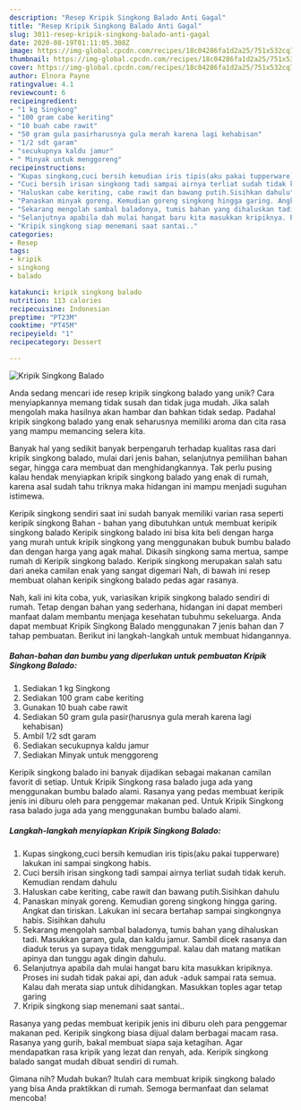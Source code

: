 ```yaml
---
description: "Resep Kripik Singkong Balado Anti Gagal"
title: "Resep Kripik Singkong Balado Anti Gagal"
slug: 3011-resep-kripik-singkong-balado-anti-gagal
date: 2020-08-19T01:11:05.308Z
image: https://img-global.cpcdn.com/recipes/18c04286fa1d2a25/751x532cq70/kripik-singkong-balado-foto-resep-utama.jpg
thumbnail: https://img-global.cpcdn.com/recipes/18c04286fa1d2a25/751x532cq70/kripik-singkong-balado-foto-resep-utama.jpg
cover: https://img-global.cpcdn.com/recipes/18c04286fa1d2a25/751x532cq70/kripik-singkong-balado-foto-resep-utama.jpg
author: Elnora Payne
ratingvalue: 4.1
reviewcount: 6
recipeingredient:
- "1 kg Singkong"
- "100 gram cabe keriting"
- "10 buah cabe rawit"
- "50 gram gula pasirharusnya gula merah karena lagi kehabisan"
- "1/2 sdt garam"
- "secukupnya kaldu jamur"
- " Minyak untuk menggoreng"
recipeinstructions:
- "Kupas singkong,cuci bersih kemudian iris tipis(aku pakai tupperware) lakukan ini sampai singkong habis."
- "Cuci bersih irisan singkong tadi sampai airnya terliat sudah tidak keruh. Kemudian rendam dahulu"
- "Haluskan cabe keriting, cabe rawit dan bawang putih.Sisihkan dahulu"
- "Panaskan minyak goreng. Kemudian goreng singkong hingga garing. Angkat dan tiriskan. Lakukan ini secara bertahap sampai singkongnya habis. Sisihkan dahulu"
- "Sekarang mengolah sambal baladonya, tumis bahan yang dihaluskan tadi. Masukkan garam, gula, dan kaldu jamur. Sambil dicek rasanya dan diaduk terus ya supaya tidak menggumpal. kalau dah matang matikan apinya dan tunggu agak dingin dahulu."
- "Selanjutnya apabila dah mulai hangat baru kita masukkan kripiknya. Proses ini sudah tidak pakai api, dan aduk -aduk sampai rata semua. Kalau dah merata siap untuk dihidangkan. Masukkan toples agar tetap garing"
- "Kripik singkong siap menemani saat santai.."
categories:
- Resep
tags:
- kripik
- singkong
- balado

katakunci: kripik singkong balado 
nutrition: 113 calories
recipecuisine: Indonesian
preptime: "PT23M"
cooktime: "PT45M"
recipeyield: "1"
recipecategory: Dessert

---
```



![Kripik Singkong Balado](https://img-global.cpcdn.com/recipes/18c04286fa1d2a25/751x532cq70/kripik-singkong-balado-foto-resep-utama.jpg)

Anda sedang mencari ide resep kripik singkong balado yang unik? Cara menyiapkannya memang tidak susah dan tidak juga mudah. Jika salah mengolah maka hasilnya akan hambar dan bahkan tidak sedap. Padahal kripik singkong balado yang enak seharusnya memiliki aroma dan cita rasa yang mampu memancing selera kita.

Banyak hal yang sedikit banyak berpengaruh terhadap kualitas rasa dari kripik singkong balado, mulai dari jenis bahan, selanjutnya pemilihan bahan segar, hingga cara membuat dan menghidangkannya. Tak perlu pusing kalau hendak menyiapkan kripik singkong balado yang enak di rumah, karena asal sudah tahu triknya maka hidangan ini mampu menjadi suguhan istimewa.

Keripik singkong sendiri saat ini sudah banyak memiliki varian rasa seperti keripik singkong Bahan - bahan yang dibutuhkan untuk membuat keripik singkong balado  Keripik singkong balado ini bisa kita beli dengan harga yang murah untuk kripik singkong yang menggunakan bubuk bumbu balado dan dengan harga yang agak mahal. Dikasih singkong sama mertua, sampe rumah di Keripik singkong balado. Keripik singkong merupakan salah satu dari aneka camilan enak yang sangat digemari Nah, di bawah ini resep membuat olahan keripik singkong balado pedas agar rasanya.


Nah, kali ini kita coba, yuk, variasikan kripik singkong balado sendiri di rumah. Tetap dengan bahan yang sederhana, hidangan ini dapat memberi manfaat dalam membantu menjaga kesehatan tubuhmu sekeluarga. Anda dapat membuat Kripik Singkong Balado menggunakan 7 jenis bahan dan 7 tahap pembuatan. Berikut ini langkah-langkah untuk membuat hidangannya.

<!--inarticleads1-->

##### Bahan-bahan dan bumbu yang diperlukan untuk pembuatan Kripik Singkong Balado:

1. Sediakan 1 kg Singkong
1. Sediakan 100 gram cabe keriting
1. Gunakan 10 buah cabe rawit
1. Sediakan 50 gram gula pasir(harusnya gula merah karena lagi kehabisan)
1. Ambil 1/2 sdt garam
1. Sediakan secukupnya kaldu jamur
1. Sediakan  Minyak untuk menggoreng


Keripik singkong balado ini banyak dijadikan sebagai makanan camilan favorit di setiap. Untuk Kripik Singkong rasa balado juga ada yang menggunakan bumbu balado alami. Rasanya yang pedas membuat keripik jenis ini diburu oleh para penggemar makanan ped. Untuk Kripik Singkong rasa balado juga ada yang menggunakan bumbu balado alami. 

<!--inarticleads2-->

##### Langkah-langkah menyiapkan Kripik Singkong Balado:

1. Kupas singkong,cuci bersih kemudian iris tipis(aku pakai tupperware) lakukan ini sampai singkong habis.
1. Cuci bersih irisan singkong tadi sampai airnya terliat sudah tidak keruh. Kemudian rendam dahulu
1. Haluskan cabe keriting, cabe rawit dan bawang putih.Sisihkan dahulu
1. Panaskan minyak goreng. Kemudian goreng singkong hingga garing. Angkat dan tiriskan. Lakukan ini secara bertahap sampai singkongnya habis. Sisihkan dahulu
1. Sekarang mengolah sambal baladonya, tumis bahan yang dihaluskan tadi. Masukkan garam, gula, dan kaldu jamur. Sambil dicek rasanya dan diaduk terus ya supaya tidak menggumpal. kalau dah matang matikan apinya dan tunggu agak dingin dahulu.
1. Selanjutnya apabila dah mulai hangat baru kita masukkan kripiknya. Proses ini sudah tidak pakai api, dan aduk -aduk sampai rata semua. Kalau dah merata siap untuk dihidangkan. Masukkan toples agar tetap garing
1. Kripik singkong siap menemani saat santai..


Rasanya yang pedas membuat keripik jenis ini diburu oleh para penggemar makanan ped. Keripik singkong biasa dijual dalam berbagai macam rasa. Rasanya yang gurih, bakal membuat siapa saja ketagihan. Agar mendapatkan rasa kripik yang lezat dan renyah, ada. Keripik singkong balado sangat mudah dibuat sendiri di rumah. 

Gimana nih? Mudah bukan? Itulah cara membuat kripik singkong balado yang bisa Anda praktikkan di rumah. Semoga bermanfaat dan selamat mencoba!
